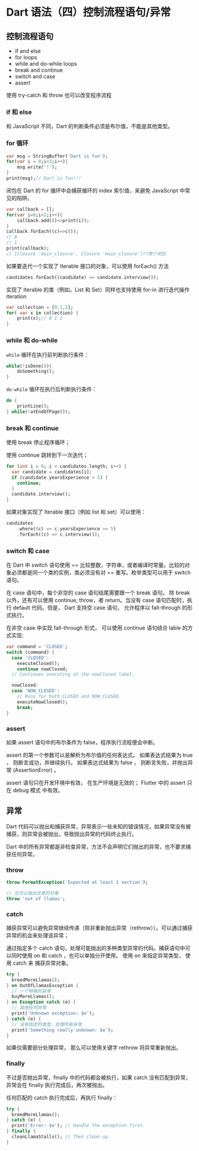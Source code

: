 # Dart 语法（四）控制流程语句/异常

## 控制流程语句

- if and else
- for loops
- while and do-while loops
- break and continue
- switch and case
- assert

使用 try-catch 和 throw 也可以改变程序流程

### if 和 else

和 JavaScript 不同，Dart 的判断条件必须是布尔值，不能是其他类型。

### for 循环

```dart
var msg = StringBuffer('Dart is fun');
for(var i = 0;i<3;i++){
	msg.write('!');
}
print(msg);// Dart is fun!!!
```

闭包在 Dart 的 for 循环中会捕获循环的 index 索引值，来避免 JavaScript 中常见的陷阱。

```dart
var callback = [];
for(var i=0;i<2;i++){
	callback.add(()=>print(i));
}
callback.forEach((c)=>c());
// 0
// 1
print(callback);
// [Closure 'main_closure', Closure 'main_closure']??两个闭包
```

如果要迭代一个实现了 Iterable 接口的对象，可以使用 forEach() 方法

```dart
candidates.forEach((candidate) => candidate.interview());
```

实现了 Iterable 的类（例如，List 和 Set）同样也支持使用 for-in 进行迭代操作 iteration

```dart
var collection = [0,1,2];
for( var x in collection) {
	print(x);// 0 1 2
}
```

### while 和 do-while

`while` 循环在执行前判断执行条件：

```dart
while(!isDone()){
	doSomething();
}
```

`do-while` 循环在执行后判断执行条件：

```dart
do {
	printLine();
} while(!atEndOfPage());
```

### break 和 continue

使用 break 停止程序循环；

使用 continue 跳转到下一次迭代；

```dart
for (int i = 0; i < candidates.length; i++) {
  var candidate = candidates[i];
  if (candidate.yearsExperience < 5) {
    continue;
  }
  candidate.interview();
}
```

如果对象实现了 Iterable 接口（例如 list 和 set）可以使用：

```dart
candidates
	.where((c) => c.yearsExperience >= 5)
	.forEach((c) => c.interview());
```

### switch 和 case

在 Dart 中 switch 语句使用 == 比较整数，字符串，或者编译时常量。比较的对象必须都是同一个类的实例，类必须没有对 == 重写。枚举类型可以用于 switch 语句。

在 case 语句中，每个非空的 case 语句结尾需要跟一个 break 语句。 除 break 以外，还有可以使用 continue, throw，者 return。当没有 case 语句匹配时，执行 default 代码。但是， Dart 支持空 case 语句， 允许程序以 fall-through 的形式执行。

在非空 case 中实现 fall-through 形式， 可以使用 continue 语句结合 lable 的方式实现:

```dart
var command = 'CLOSED';
switch (command) {
  case 'CLOSED':
    executeClosed();
    continue nowClosed;
  // Continues executing at the nowClosed label.

  nowClosed:
  case 'NOW_CLOSED':
    // Runs for both CLOSED and NOW_CLOSED.
    executeNowClosed();
    break;
}
```

### assert

如果 assert 语句中的布尔条件为 false，程序执行流程便会中断。

assert 的第一个参数可以是解析为布尔值的任何表达式。 如果表达式结果为 true ， 则断言成功，并继续执行。 如果表达式结果为 false ， 则断言失败，并抛出异常 (AssertionError) 。

assert 语句只在开发环境中有效， 在生产环境是无效的； Flutter 中的 assert 只在 debug 模式 中有效。

## 异常

Dart 代码可以抛出和捕获异常，异常表示一些未知的错误情况，如果异常没有被捕获，则异常会被抛出，导致抛出异常的代码终止执行。

Dart 中的所有异常都是非检查异常，方法不会声明它们抛出的异常，也不要求捕获任何异常。

### throw

```dart
throw FormatException('Expected at least 1 section');

// 也可以抛出任意的对象
throw 'out of llamas';
```

### catch

捕获异常可以避免异常继续传递（除非重新抛出异常（rethrow））。可以通过捕获异常的机会来处理该异常；

通过指定多个 catch 语句，处理可能抛出的多种类型异常的代码。捕获语句中可以同时使用 on 和 catch ，也可以单独分开使用。 使用 on 来指定异常类型， 使用 catch 来 捕获异常对象。

```dart
try {
  breedMoreLlamas();
} on OutOfLlamasException {
  // 一个特殊的异常
  buyMoreLlamas();
} on Exception catch (e) {
  // 其他任何异常
  print('Unknown exception: $e');
} catch (e) {
  // 没有指定的类型，处理所有异常
  print('Something really unknown: $e');
}
```

如果仅需要部分处理异常， 那么可以使用关键字 rethrow 将异常重新抛出。

### finally

不过是否抛出异常，finally 中的代码都会被执行，如果 catch 没有匹配到异常，异常会在 finally 执行完成后，再次被抛出。

任何匹配的 catch 执行完成后，再执行 finally：

```dart
try {
  breedMoreLlamas();
} catch (e) {
  print('Error: $e'); // Handle the exception first.
} finally {
  cleanLlamaStalls(); // Then clean up.
}
```